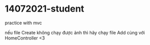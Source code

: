 # 14072021-student
practice with mvc 

nếu file Create không chạy được ảnh thì hãy chạy file Add cùng với HomeController <3
